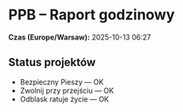 # PPB – Raport godzinowy
**Czas (Europe/Warsaw):** 2025-10-13 06:27

## Status projektów
- Bezpieczny Pieszy — OK
- Zwolnij przy przejściu — OK
- Odblask ratuje życie — OK

